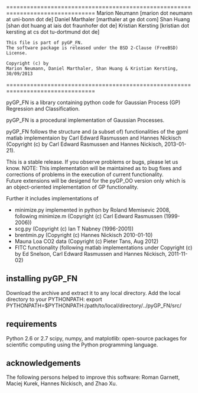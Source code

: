 ================================================================================
    Marion Neumann [marion dot neumann at uni-bonn dot de]
    Daniel Marthaler [marthaler at ge dot com]
    Shan Huang [shan dot huang at iais dot fraunhofer dot de]
    Kristian Kersting [kristian dot kersting at cs dot tu-dortmund dot de]

    This file is part of pyGP_FN.
    The software package is released under the BSD 2-Clause (FreeBSD) License.

    Copyright (c) by
    Marion Neumann, Daniel Marthaler, Shan Huang & Kristian Kersting, 30/09/2013
================================================================================

pyGP_FN is a library containing python code for Gaussian Process (GP) Regression and Classification.

pyGP_FN is a procedural implementation of Gaussian Processes.

pyGP_FN follows the structure and (a subset of) functionalities of the gpml matlab implementaion by Carl Edward Rasmussen and Hannes Nickisch (Copyright (c) by Carl Edward Rasmussen and Hannes Nickisch, 2013-01-21). 

This is a stable release. If you observe problems or bugs, please let us know.
NOTE: 	This implementation will be maintained as to bug fixes and corrections of problems in the execution of current functionality.  
	Future extensions will be desigend for the pyGP_OO version only which is an object-oriented implementation of GP functionality.     

Further it includes implementations of
- minimize.py implemented in python by Roland Memisevic 2008, following minimize.m (Copyright (c) Carl Edward Rasmussen (1999-2006))
- scg.py (Copyright (c) Ian T Nabney (1996-2001))
- brentmin.py (Copyright (c) Hannes Nickisch 2010-01-10)
- Mauna Loa CO2 data (Copyright (c) Pieter Tans, Aug 2012)
- FITC functionality (following matlab implementations under Copyright (c) by Ed Snelson, Carl Edward Rasmussen and Hannes Nickisch, 2011-11-02)

installing pyGP_FN
------------------
Download the archive and extract it to any local directory.
Add the local directory to your PYTHONPATH:
	export PYTHONPATH=$PYTHONPATH:/path/to/local/directory/../pyGP_FN/src/

requirements
------------------
Python 2.6 or 2.7
scipy, numpy, and matplotlib: open-source packages for scientific computing using the Python programming language. 


acknowledgements
------------------
The following persons helped to improve this software: Roman Garnett, Maciej Kurek, Hannes Nickisch, and Zhao Xu.
